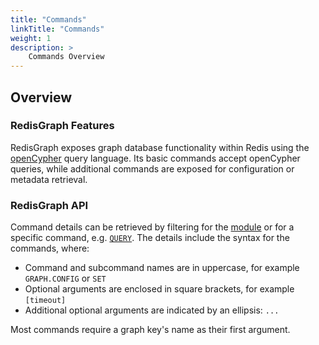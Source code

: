 ```yaml
---
title: "Commands"
linkTitle: "Commands"
weight: 1
description: >
    Commands Overview
---
```


## Overview

### RedisGraph Features

RedisGraph exposes graph database functionality within Redis using the [openCypher](https://opencypher.org/) query language. Its basic commands accept openCypher queries, while additional commands are exposed for configuration or metadata retrieval.

### RedisGraph API

Command details can be retrieved by filtering for the [module](/commands/?group=graph) or for a specific command, e.g. [`QUERY`](/commands/?group=redisgraph&name=graph.query).
The details include the syntax for the commands, where:

*   Command and subcommand names are in uppercase, for example `GRAPH.CONFIG` or `SET`
*   Optional arguments are enclosed in square brackets, for example `[timeout]`
*   Additional optional arguments are indicated by an ellipsis: `...`

Most commands require a graph key's name as their first argument.
